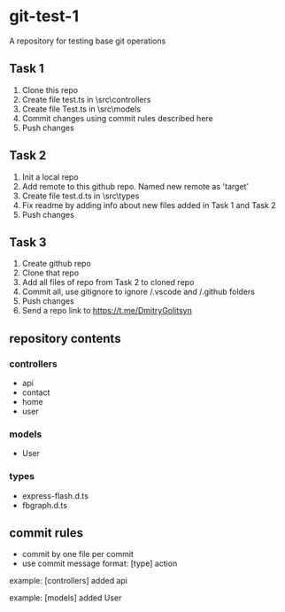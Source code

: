 # git-test-1
A repository for testing base git operations

## Task 1

1. Clone this repo
1. Create file test.ts in \src\controllers
1. Create file Test.ts in \src\models
1. Commit changes using commit rules described here
1. Push changes

## Task 2

1. Init a local repo
1. Add remote to this github repo. Named new remote as 'target' 
1. Create file test.d.ts in \src\types
1. Fix readme by adding info about new files added in Task 1 and Task 2
1. Push changes

## Task 3

1. Create github repo
1. Clone that repo
1. Add all files of repo from Task 2 to cloned repo
1. Commit all, use gitignore to ignore /.vscode and /.github folders
1. Push changes
1. Send a repo link to https://t.me/DmitryGolitsyn

## repository contents

### controllers

- api
- contact
- home
- user

### models

- User

### types

- express-flash.d.ts
- fbgraph.d.ts

## commit rules

- commit by one file per commit
- use commit message format: [type] action

example: [controllers] added api 

example: [models] added User
